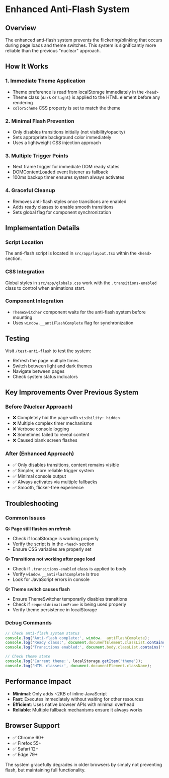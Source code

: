 # Enhanced Anti-Flash System

## Overview

The enhanced anti-flash system prevents the flickering/blinking that occurs during page loads and theme switches. This system is significantly more reliable than the previous "nuclear" approach.

## How It Works

### 1. Immediate Theme Application
- Theme preference is read from localStorage immediately in the `<head>`
- Theme class (`dark` or `light`) is applied to the HTML element before any rendering
- `colorScheme` CSS property is set to match the theme

### 2. Minimal Flash Prevention
- Only disables transitions initially (not visibility/opacity)
- Sets appropriate background color immediately
- Uses a lightweight CSS injection approach

### 3. Multiple Trigger Points
- Next frame trigger for immediate DOM ready states
- DOMContentLoaded event listener as fallback
- 100ms backup timer ensures system always activates

### 4. Graceful Cleanup
- Removes anti-flash styles once transitions are enabled
- Adds ready classes to enable smooth transitions
- Sets global flag for component synchronization

## Implementation Details

### Script Location
The anti-flash script is located in `src/app/layout.tsx` within the `<head>` section.

### CSS Integration  
Global styles in `src/app/globals.css` work with the `.transitions-enabled` class to control when animations start.

### Component Integration
- `ThemeSwitcher` component waits for the anti-flash system before mounting
- Uses `window.__antiFlashComplete` flag for synchronization

## Testing

Visit `/test-anti-flash` to test the system:
- Refresh the page multiple times
- Switch between light and dark themes  
- Navigate between pages
- Check system status indicators

## Key Improvements Over Previous System

### Before (Nuclear Approach)
- ❌ Completely hid the page with `visibility: hidden`
- ❌ Multiple complex timer mechanisms
- ❌ Verbose console logging
- ❌ Sometimes failed to reveal content
- ❌ Caused blank screen flashes

### After (Enhanced Approach)  
- ✅ Only disables transitions, content remains visible
- ✅ Simpler, more reliable trigger system
- ✅ Minimal console output
- ✅ Always activates via multiple fallbacks
- ✅ Smooth, flicker-free experience

## Troubleshooting

### Common Issues

**Q: Page still flashes on refresh**
- Check if localStorage is working properly
- Verify the script is in the `<head>` section
- Ensure CSS variables are properly set

**Q: Transitions not working after page load**
- Check if `.transitions-enabled` class is applied to body
- Verify `window.__antiFlashComplete` is true
- Look for JavaScript errors in console

**Q: Theme switch causes flash**
- Ensure ThemeSwitcher temporarily disables transitions
- Check if `requestAnimationFrame` is being used properly
- Verify theme persistence in localStorage

### Debug Commands

```javascript
// Check anti-flash system status
console.log('Anti-flash complete:', window.__antiFlashComplete);
console.log('Ready class:', document.documentElement.classList.contains('ready'));
console.log('Transitions enabled:', document.body.classList.contains('transitions-enabled'));

// Check theme state
console.log('Current theme:', localStorage.getItem('theme'));
console.log('HTML classes:', document.documentElement.className);
```

## Performance Impact

- **Minimal**: Only adds ~2KB of inline JavaScript
- **Fast**: Executes immediately without waiting for other resources
- **Efficient**: Uses native browser APIs with minimal overhead
- **Reliable**: Multiple fallback mechanisms ensure it always works

## Browser Support

- ✅ Chrome 60+
- ✅ Firefox 55+ 
- ✅ Safari 12+
- ✅ Edge 79+

The system gracefully degrades in older browsers by simply not preventing flash, but maintaining full functionality. 